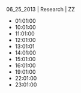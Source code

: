 06_25_2013 | Research | ZZ 
* 01:01:00
* 10:01:00
* 11:01:00
* 12:01:00
* 13:01:01
* 14:01:00
* 15:01:00
* 16:01:00
* 19:01:00
* 22:01:00
* 23:01:00
